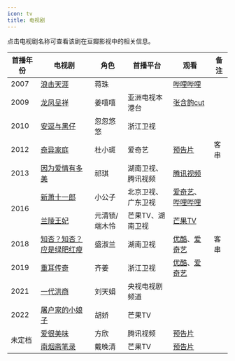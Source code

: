```yaml
---
icon: tv
title: 电视剧
---
```


点击电视剧名称可查看该剧在豆瓣影视中的相关信息。

<table>
<thead>
<tr>
    <th>首播年份</th>
    <th>电视剧</th>
    <th>角色</th>
    <th>首播平台</th>
    <th>观看</th>
    <th>备注</th>
</tr>
</thead>
<tbody>
<tr>
    <td>2007</td>
    <td><a href="https://movie.douban.com/subject/5969285/" target="_blank" rel="noopener noreferrer">浪击天涯</a></td>
    <td>蒋珠</td>
    <td></td>
    <td><a href="https://www.bilibili.com/bangumi/media/md28230902" target="_blank" rel="noopener noreferrer">哔哩哔哩</a></td>
    <td></td>
</tr>
<tr>
    <td>2009</td>
    <td><a href="https://movie.douban.com/subject/4236813/" target="_blank" rel="noopener noreferrer">龙凤呈祥</a></td>
    <td>姜嘻嘻</td>
    <td>亚洲电视本港台</td>
    <td><a href="https://www.bilibili.com/video/BV1fX4y1K7HB" target="_blank" rel="noopener noreferrer">张含韵cut</a></td>
    <td></td>
</tr>
<tr>
    <td>2010</td>
    <td><a href="https://movie.douban.com/subject/7564967/" target="_blank" rel="noopener noreferrer">安逗与黑仔</a></td>
    <td>忽忽悠悠</td>
    <td>浙江卫视</td>
    <td></td>
    <td></td>
</tr>
<tr>
    <td>2012</td>
    <td><a href="https://movie.douban.com/subject/11510485/" target="_blank" rel="noopener noreferrer">奇异家庭</a></td>
    <td>杜小斑</td>
    <td>爱奇艺</td>
    <td><a href="https://www.iqiyi.com/v_19rrk8e32s.html" target="_blank" rel="noopener noreferrer">预告片</a></td>
    <td>客串</td>
</tr>
<tr>
    <td>2013</td>
    <td><a href="https://movie.douban.com/subject/24840629/" target="_blank" rel="noopener noreferrer">因为爱情有多美</a></td>
    <td>祁琪</td>
    <td>湖南卫视、腾讯视频</td>
    <td><a href="https://v.qq.com/x/cover/bpmgwtt6fmxstik.html" target="_blank" rel="noopener noreferrer">腾讯视频</a></td>
    <td></td>
</tr>
<tr>
    <td rowspan="2">2016</td>
    <td><a href="https://movie.douban.com/subject/25966185/" target="_blank" rel="noopener noreferrer">新萧十一郎</a></td>
    <td>小公子</td>
    <td>北京卫视、广东卫视</td>
    <td><a href="https://www.iqiyi.com/a_19rrhayhrp.html" target="_blank" rel="noopener noreferrer">爱奇艺</a>、<a href="https://www.bilibili.com/bangumi/media/md28229687" target="_blank" rel="noopener noreferrer">哔哩哔哩</a></td>
    <td></td>
</tr>
<tr>
    <td><a href="https://movie.douban.com/subject/25023165/" target="_blank" rel="noopener noreferrer">兰陵王妃</a></td>
    <td>元清锁/端木怜</td>
    <td>芒果TV、湖南卫视</td>
    <td><a href="https://www.mgtv.com/h/52918.html" target="_blank" rel="noopener noreferrer">芒果TV</a></td>
    <td></td>
</tr>
<tr>
    <td>2018</td>
    <td><a href="https://movie.douban.com/subject/26928226/" target="_blank" rel="noopener noreferrer">知否？知否？应是绿肥红瘦</a></td>
    <td>盛淑兰</td>
    <td>湖南卫视</td>
    <td><a href="https://v.youku.com/v_show/id_XMzk3NDA1Mjc3Ng" target="_blank" rel="noopener noreferrer">优酷</a>、<a href="https://www.iqiyi.com/a_19rrhvtr9p.html" target="_blank" rel="noopener noreferrer">爱奇艺</a></td>
    <td>客串</td>
</tr>
<tr>
    <td>2019</td>
    <td><a href="https://movie.douban.com/subject/26717008/" target="_blank" rel="noopener noreferrer">重耳传奇</a></td>
    <td>齐姜</td>
    <td>浙江卫视</td>
    <td><a href="https://v.youku.com/v_show/id_XNDA5MTM3NTIzMg" target="_blank" rel="noopener noreferrer">优酷</a>、<a href="https://www.iqiyi.com/a_19rrhtyu5l.html" target="_blank" rel="noopener noreferrer">爱奇艺</a></td>
    <td></td>
</tr>
<tr>
    <td>2021</td>
    <td><a href="https://movie.douban.com/subject/30367734/" target="_blank" rel="noopener noreferrer">一代洪商</a></td>
    <td>刘天娟</td>
    <td>央视电视剧频道</td>
    <td></td>
    <td></td>
</tr>
<tr>
    <td>2022</td>
    <td><a href="https://movie.douban.com/subject/35248735/" target="_blank" rel="noopener noreferrer">屠户家的小娘子</a></td>
    <td>胡娇</td>
    <td>芒果TV</td>
    <td></td>
    <td></td>
</tr>
<tr>
    <td rowspan="2">未定档</td>
    <td><a href="https://movie.douban.com/subject/35297263/" target="_blank" rel="noopener noreferrer">爱很美味</a></td>
    <td>方欣</td>
    <td>腾讯视频</td>
    <td><a href="https://www.bilibili.com/video/BV1QT4y1K72W" target="_blank" rel="noopener noreferrer">预告片</a></td>
    <td></td>
</tr>
<tr>
    <td><a href="https://movie.douban.com/subject/26932957/" target="_blank" rel="noopener noreferrer">南烟斋笔录</a></td>
    <td>戴晚清</td>
    <td>芒果TV</td>
    <td><a href="https://www.bilibili.com/video/BV1Nt411o7H2" target="_blank" rel="noopener noreferrer">预告片</a></td>
    <td></td>
</tr>
</tbody>
</table>
